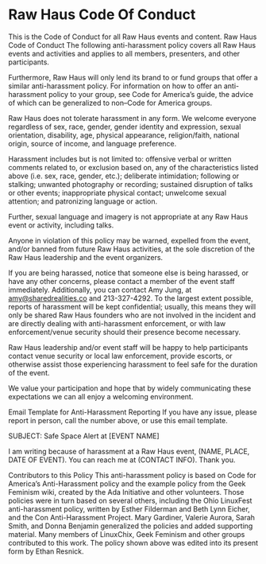 # Raw Haus Code Of Conduct
This is the Code of Conduct for all Raw Haus events and content.
Raw Haus Code of Conduct
The following anti-harassment policy covers all Raw Haus events and activities and applies to all members, presenters, and other participants.

Furthermore, Raw Haus will only lend its brand to or fund groups that offer a similar anti-harassment policy. For information on how to offer an anti-harassment policy to your group, see Code for America’s guide, the advice of which can be generalized to non–Code for America groups.

Raw Haus does not tolerate harassment in any form. We welcome everyone regardless of sex, race, gender, gender identity and expression, sexual orientation, disability, age, physical appearance, religion/faith, national origin, source of income, and language preference.

Harassment includes but is not limited to: offensive verbal or written comments related to, or exclusion based on, any of the characteristics listed above (i.e. sex, race, gender, etc.); deliberate intimidation; following or stalking; unwanted photography or recording; sustained disruption of talks or other events; inappropriate physical contact; unwelcome sexual attention; and patronizing language or action.

Further, sexual language and imagery is not appropriate at any Raw Haus event or activity, including talks.

Anyone in violation of this policy may be warned, expelled from the event, and/or banned from future Raw Haus activities, at the sole discretion of the Raw Haus leadership and the event organizers.

If you are being harassed, notice that someone else is being harassed, or have any other concerns, please contact a member of the event staff immediately. Additionally, you can contact Amy Jung, at amy@sharedrealities.co and 213-327-4292. To the largest extent possible, reports of harassment will be kept confidential; usually, this means they will only be shared Raw Haus founders who are not involved in the incident and are directly dealing with anti-harassment enforcement, or with law enforcement/venue security should their presence become necessary.

Raw Haus leadership and/or event staff will be happy to help participants contact venue security or local law enforcement, provide escorts, or otherwise assist those experiencing harassment to feel safe for the duration of the event.

We value your participation and hope that by widely communicating these expectations we can all enjoy a welcoming environment.

Email Template for Anti-Harassment Reporting
If you have any issue, please report in person, call the number above, or use this email template.

SUBJECT: Safe Space Alert at [EVENT NAME]

I am writing because of harassment at a Raw Haus event, (NAME, PLACE, DATE OF EVENT).
You can reach me at (CONTACT INFO). Thank you.

Contributors to this Policy
This anti-harassment policy is based on Code for America’s Anti-Harassment policy and the example policy from the Geek Feminism wiki, created by the Ada Initiative and other volunteers. Those policies were in turn based on several others, including the Ohio LinuxFest anti-harassment policy, written by Esther Filderman and Beth Lynn Eicher, and the Con Anti-Harassment Project. Mary Gardiner, Valerie Aurora, Sarah Smith, and Donna Benjamin generalized the policies and added supporting material. Many members of LinuxChix, Geek Feminism and other groups contributed to this work. The policy shown above was edited into its present form by Ethan Resnick.

